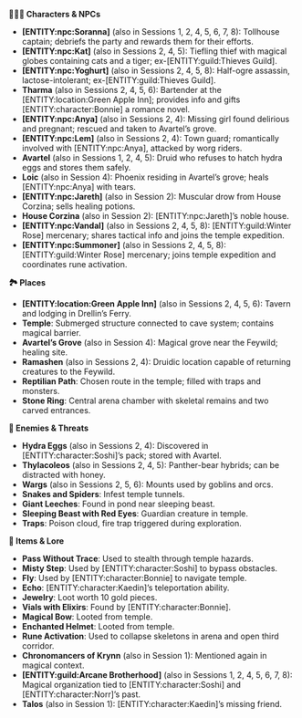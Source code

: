 <p><strong>🧑&zwj;🤝&zwj;🧑 Characters &amp; NPCs</strong></p>
<ul>
<li><strong>[ENTITY:npc:Soranna]</strong> (also in Sessions 1, 2, 4, 5, 6, 7, 8): Tollhouse captain; debriefs the party and rewards them for their efforts.</li>
<li><strong>[ENTITY:npc:Kat]</strong> (also in Sessions 2, 4, 5): Tiefling thief with magical globes containing cats and a tiger; ex-[ENTITY:guild:Thieves Guild].</li>
<li><strong>[ENTITY:npc:Yoghurt]</strong> (also in Sessions 2, 4, 5, 8): Half-ogre assassin, lactose-intolerant; ex-[ENTITY:guild:Thieves Guild].</li>
<li><strong>Tharma</strong> (also in Sessions 2, 4, 5, 6): Bartender at the [ENTITY:location:Green Apple Inn]; provides info and gifts [ENTITY:character:Bonnie] a romance novel.</li>
<li><strong>[ENTITY:npc:Anya]</strong> (also in Sessions 2, 4): Missing girl found delirious and pregnant; rescued and taken to Avartel&rsquo;s grove.</li>
<li><strong>[ENTITY:npc:Lem]</strong> (also in Sessions 2, 4): Town guard; romantically involved with [ENTITY:npc:Anya], attacked by worg riders.</li>
<li><strong>Avartel</strong> (also in Sessions 1, 2, 4, 5): Druid who refuses to hatch hydra eggs and stores them safely.</li>
<li><strong>Loic</strong> (also in Session 4): Phoenix residing in Avartel&rsquo;s grove; heals [ENTITY:npc:Anya] with tears.</li>
<li><strong>[ENTITY:npc:Jareth]</strong> (also in Session 2): Muscular drow from House Corzina; sells healing potions.</li>
<li><strong>House Corzina</strong> (also in Session 2): [ENTITY:npc:Jareth]&rsquo;s noble house.</li>
<li><strong>[ENTITY:npc:Vandal]</strong> (also in Sessions 2, 4, 5, 8): [ENTITY:guild:Winter Rose] mercenary; shares tactical info and joins the temple expedition.</li>
<li><strong>[ENTITY:npc:Summoner]</strong> (also in Sessions 2, 4, 5, 8): [ENTITY:guild:Winter Rose] mercenary; joins temple expedition and coordinates rune activation.</li>
</ul>
<p><strong>🏞️ Places</strong></p>
<ul>
<li><strong>[ENTITY:location:Green Apple Inn]</strong> (also in Sessions 2, 4, 5, 6): Tavern and lodging in Drellin&rsquo;s Ferry.</li>
<li><strong>Temple</strong>: Submerged structure connected to cave system; contains magical barrier.</li>
<li><strong>Avartel&rsquo;s Grove</strong> (also in Session 4): Magical grove near the Feywild; healing site.</li>
<li><strong>Ramashen</strong> (also in Sessions 2, 4): Druidic location capable of returning creatures to the Feywild.</li>
<li><strong>Reptilian Path</strong>: Chosen route in the temple; filled with traps and monsters.</li>
<li><strong>Stone Ring</strong>: Central arena chamber with skeletal remains and two carved entrances.</li>
</ul>
<p><strong>🧟 Enemies &amp; Threats</strong></p>
<ul>
<li><strong>Hydra Eggs</strong> (also in Sessions 2, 4): Discovered in [ENTITY:character:Soshi]&rsquo;s pack; stored with Avartel.</li>
<li><strong>Thylacoleos</strong> (also in Sessions 2, 4, 5): Panther-bear hybrids; can be distracted with honey.</li>
<li><strong>Wargs</strong> (also in Sessions 2, 5, 6): Mounts used by goblins and orcs.</li>
<li><strong>Snakes and Spiders</strong>: Infest temple tunnels.</li>
<li><strong>Giant Leeches</strong>: Found in pond near sleeping beast.</li>
<li><strong>Sleeping Beast with Red Eyes</strong>: Guardian creature in temple.</li>
<li><strong>Traps</strong>: Poison cloud, fire trap triggered during exploration.</li>
</ul>
<p><strong>🧭 Items &amp; Lore</strong></p>
<ul>
<li><strong>Pass Without Trace</strong>: Used to stealth through temple hazards.</li>
<li><strong>Misty Step</strong>: Used by [ENTITY:character:Soshi] to bypass obstacles.</li>
<li><strong>Fly</strong>: Used by [ENTITY:character:Bonnie] to navigate temple.</li>
<li><strong>Echo</strong>: [ENTITY:character:Kaedin]&rsquo;s teleportation ability.</li>
<li><strong>Jewelry</strong>: Loot worth 10 gold pieces.</li>
<li><strong>Vials with Elixirs</strong>: Found by [ENTITY:character:Bonnie].</li>
<li><strong>Magical Bow</strong>: Looted from temple.</li>
<li><strong>Enchanted Helmet</strong>: Looted from temple.</li>
<li><strong>Rune Activation</strong>: Used to collapse skeletons in arena and open third corridor.</li>
<li><strong>Chronomancers of Krynn</strong> (also in Session 1): Mentioned again in magical context.</li>
<li><strong>[ENTITY:guild:Arcane Brotherhood]</strong> (also in Sessions 1, 2, 4, 5, 6, 7, 8): Magical organization tied to [ENTITY:character:Soshi] and [ENTITY:character:Norr]&rsquo;s past.</li>
<li><strong>Talos</strong> (also in Session 1): [ENTITY:character:Kaedin]&rsquo;s missing friend.</li>
</ul>
